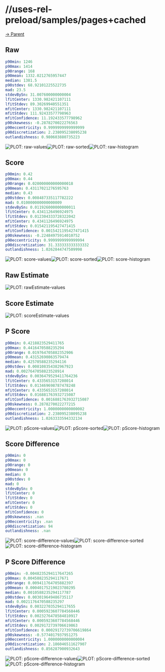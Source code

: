
# //uses-rel-preload/samples/pages+cached

[→ Parent](../..)


## Raw


```yaml
p90min: 1246
p90max: 1414
p90range: 168
p90mean: 1332.0212765957447
median: 1381.5
p90stdev: 68.92101225522735
mad: 23.5
stdevBySn: 31.007600000000004
lfitCenter: 1330.982421107111
lfitStdev: 89.30269940551351
mfitCenter: 1330.982421107111
mfitStdev: 111.92433577798963
mfitConfidence: 11.192433577798962
p90skewness: -0.2878270022276563
p90eccentricity: 0.9999999999999999
p90discretization: 2.238095238095238
outlandishness: 0.980603880735223

```

![PLOT: raw-values](./raw/values.svg)![PLOT: raw-sorted](./raw/sorted.svg)![PLOT: raw-histogram](./raw/histogram.svg)
## Score


```yaml
p90min: 0.42
p90max: 0.44
p90range: 0.020000000000000018
p90mean: 0.43117021276595763
median: 0.43
p90stdev: 0.008487335117782222
mad: 0.010000000000000009
stdevBySn: 0.011926000000000011
lfitCenter: 0.4341126496924975
lfitStdev: 0.012304333728322042
mfitCenter: 0.4341126496924975
mfitStdev: 0.015421195427471415
mfitConfidence: 0.0015421195427471415
p90skewness: -0.22484975914010752
p90eccentricity: 0.9999999999999994
p90discretization: 31.333333333333332
outlandishness: 1.0262844747509998

```

![PLOT: score-values](./score/values.svg)![PLOT: score-sorted](./score/sorted.svg)![PLOT: score-histogram](./score/histogram.svg)
## Raw Estimate

![PLOT: rawEstimate-values](./rawEstimate/values.svg)
## Score Estimate

![PLOT: scoreEstimate-values](./scoreEstimate/values.svg)
## P Score


```yaml
p90min: 0.4218823529411765
p90max: 0.4416470588235294
p90range: 0.019764705882352906
p90mean: 0.43152690863579474
median: 0.42570588235294116
p90stdev: 0.008108354382967923
mad: 0.0027647058823528914
stdevBySn: 0.0036479529411764236
lfitCenter: 0.4335653157208014
lfitStdev: 0.013469698787478248
mfitCenter: 0.4335653157208014
mfitStdev: 0.016881763932715087
mfitConfidence: 0.0016881763932715087
p90skewness: 0.2878270022277215
p90eccentricity: 1.0000000000000002
p90discretization: 2.238095238095238
outlandishness: 1.0263333594332134

```

![PLOT: pScore-values](./pScore/values.svg)![PLOT: pScore-sorted](./pScore/sorted.svg)![PLOT: pScore-histogram](./pScore/histogram.svg)
## Score Difference


```yaml
p90min: 0
p90max: 0
p90range: 0
p90mean: 0
median: 0
p90stdev: 0
mad: 0
stdevBySn: 0
lfitCenter: 0
lfitStdev: 0
mfitCenter: 0
mfitStdev: 0
mfitConfidence: 0
p90skewness: .nan
p90eccentricity: .nan
p90discretization: 94
outlandishness: .nan

```

![PLOT: score-difference-values](./score-difference/values.svg)![PLOT: score-difference-sorted](./score-difference/sorted.svg)![PLOT: score-difference-histogram](./score-difference/histogram.svg)
## P Score Difference


```yaml
p90min: -0.0048235294117647265
p90max: 0.004588235294117671
p90range: 0.009411764705882397
p90mean: 0.00040175219023780295
median: 0.0010588235294117787
p90stdev: 0.003019649486735117
mad: 0.0021176470588235297
stdevBySn: 0.003227035294117655
lfitCenter: 0.0005923607784568446
lfitStdev: 0.0023276478584810917
mfitCenter: 0.0005923607784568446
mfitStdev: 0.0029172739706619863
mfitConfidence: 0.00029172739706619864
p90skewness: -0.5774017937951275
p90eccentricity: 1.0000000000000004
p90discretization: 2.186046511627907
outlandishness: 0.856287900932643

```

![PLOT: pScore-difference-values](./pScore-difference/values.svg)![PLOT: pScore-difference-sorted](./pScore-difference/sorted.svg)![PLOT: pScore-difference-histogram](./pScore-difference/histogram.svg)